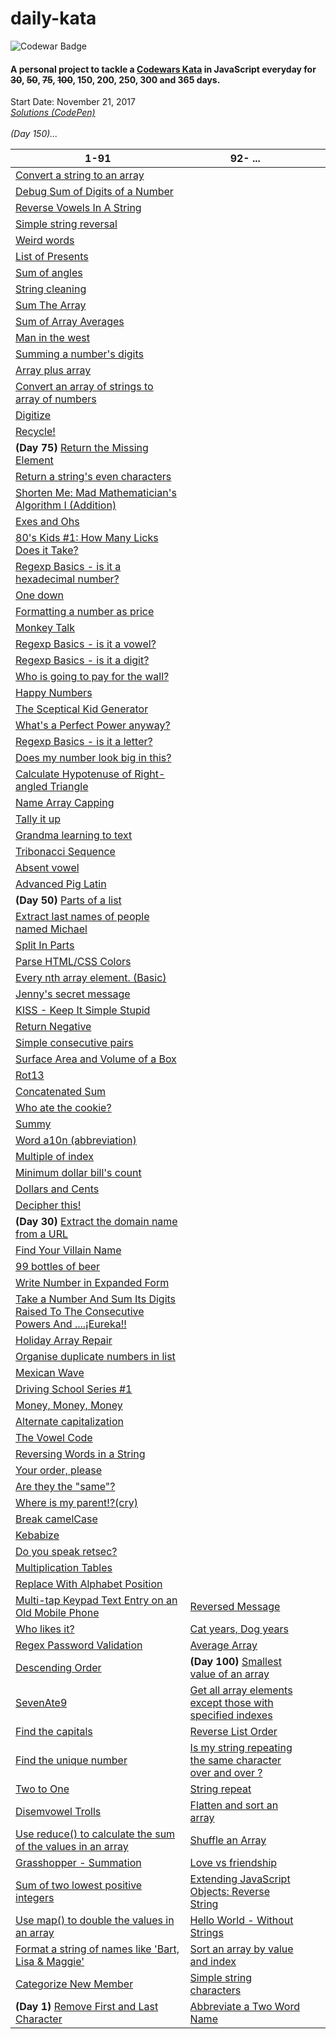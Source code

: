# daily-kata
![Codewar Badge](https://www.codewars.com/users/tinuola/badges/large)</br>
#### A personal project to tackle a [Codewars Kata](https://www.codewars.com/) in JavaScript everyday for ~~30~~, ~~50~~, ~~75~~, ~~100~~, 150, 200, 250, 300 and 365 days.

Start Date: November 21, 2017</br>
_[Solutions (CodePen)](https://codepen.io/collection/XMJOMV/)_
<br>
<br>
*(Day 150)...*



| 1-91  | 92- ...  |   |   |
|---|---|---|---|
| [Convert a string to an array](https://www.codewars.com/kata/57e76bc428d6fbc2d500036d) |  |  |  |
| [Debug Sum of Digits of a Number](https://www.codewars.com/kata/563d59dd8e47a5ed220000ba) |  |  |  |
| [Reverse Vowels In A String](https://www.codewars.com/kata/585db3e8eec141ce9a00008f) |  |  |  |
| [Simple string reversal](https://www.codewars.com/kata/5a71939d373c2e634200008e) |  |  |  |
| [Weird words](https://www.codewars.com/kata/57b2020eb69bfcbf64000375) |  |  |  |
| [List of Presents](https://www.codewars.com/kata/5a84d485742ba347b90006b7) |  |  |  |
| [Sum of angles](https://www.codewars.com/kata/5a03b3f6a1c9040084001765) |  |  |  |
| [String cleaning](https://www.codewars.com/kata/57e1e61ba396b3727c000251) |  |  |  |
| [Sum The Array](https://www.codewars.com/kata/56bdf9d50d0b6433df001074) |  |  |  |
| [Sum of Array Averages](https://www.codewars.com/kata/56d5166ec87df55dbe000063) |  |  |  |
| [Man in the west](https://www.codewars.com/kata/59bd5dc270a3b7350c00008b) |  |  |  |
| [Summing a number's digits](https://www.codewars.com/kata/52f3149496de55aded000410) |   |   |   |
| [Array plus array](https://www.codewars.com/kata/5a2be17aee1aaefe2a000151) |   |   |   |
| [Convert an array of strings to array of numbers](https://www.codewars.com/kata/5783d8f3202c0e486c001d23) |   |   |   |
| [Digitize](https://www.codewars.com/kata/5417423f9e2e6c2f040002ae) |   |   |   |
| [Recycle!](https://www.codewars.com/kata/59fb783bab11f89202001083) |   |   |   |
| **(Day 75)** [Return the Missing Element](https://www.codewars.com/kata/5299413901337c637e000004) |   |   |   |
| [Return a string's even characters](https://www.codewars.com/kata/566044325f8fddc1c000002c)  |   |   |   |
| [Shorten Me: Mad Mathematician's Algorithm I (Addition)](https://www.codewars.com/kata/5a6855c2e6be38cdbf000026) |   |   |   |
| [Exes and Ohs](https://www.codewars.com/kata/55908aad6620c066bc00002a) |   |   |   |
| [80's Kids #1: How Many Licks Does it Take?](https://www.codewars.com/kata/566091b73e119a073100003a) |   |   |   |
| [Regexp Basics - is it a hexadecimal number?](https://www.codewars.com/kata/567c9f56d83baeed8300000f) |   |   |   |
| [One down](https://www.codewars.com/kata/56419475931903e9d1000087) |   |   |   |
| [Formatting a number as price](https://www.codewars.com/kata/5318f00b31b30925fd0001f8) |   |   |   |
| [Monkey Talk](https://www.codewars.com/kata/59f897ecc374cb9ed90000c2) |   |   |   |
| [Regexp Basics - is it a vowel?](https://www.codewars.com/kata/567bed99ee3451292c000025) |   |   |   |
| [Regexp Basics - is it a digit?](https://www.codewars.com/kata/567bf4f7ee34510f69000032) |   |   |   |
| [Who is going to pay for the wall?](https://www.codewars.com/kata/58bf9bd943fadb2a980000a7) |   |   |   |
| [Happy Numbers](https://www.codewars.com/kata/59d53c3039c23b404200007e) |   |   |   |
| [The Sceptical Kid Generator](https://www.codewars.com/kata/570957fc20a35bd2df0004f9) |   |   |   |
| [What's a Perfect Power anyway?](https://www.codewars.com/kata/54d4c8b08776e4ad92000835) |   |   |   |
| [Regexp Basics - is it a letter?](https://www.codewars.com/kata/567de72e8b3621b3c300000b) |   |   |   |
| [Does my number look big in this?](https://www.codewars.com/kata/5287e858c6b5a9678200083c) |   |   |   |
| [Calculate Hypotenuse of Right-angled Triangle](https://www.codewars.com/kata/525a3d6b85a9a47fcf00055a) |   |   |   |
| [Name Array Capping](https://www.codewars.com/kata/5356ad2cbb858025d800111d) |   |   |   |
| [Tally it up](https://www.codewars.com/kata/5630d1747935943168000013) |   |   |   |
| [Grandma learning to text](https://www.codewars.com/kata/5a043fbef3251a5a2b0002b0) |   |   |   |
| [Tribonacci Sequence](https://www.codewars.com/kata/556deca17c58da83c00002db) |   |   |   |
| [Absent vowel](https://www.codewars.com/kata/56414fdc6488ee99db00002c) |   |   |   |
| [Advanced Pig Latin](https://www.codewars.com/kata/533c46b140aafec05b000d31)  |   |   |   |
| **(Day 50)** [Parts of a list](https://www.codewars.com/kata/56f3a1e899b386da78000732) |   |   |   |
| [Extract last names of people named Michael](https://www.codewars.com/kata/580741302e14acaef900015a) |   |   |   |
| [Split In Parts](https://www.codewars.com/kata/5650ab06d11d675371000003) |   |   |   |
| [Parse HTML/CSS Colors](https://www.codewars.com/kata/58b57ae2724e3c63df000006) |   |   |   |
| [Every nth array element. (Basic)](https://www.codewars.com/kata/5753b987aeb792508d0010e2) |   |   |   |
| [Jenny's secret message](https://www.codewars.com/kata/55225023e1be1ec8bc000390) |   |   |   |
| [KISS - Keep It Simple Stupid](https://www.codewars.com/kata/57eeb8cc5f79f6465a0015c1) |   |   |   |
| [Return Negative](https://www.codewars.com/kata/55685cd7ad70877c23000102) |   |   |   |
| [Simple consecutive pairs](https://www.codewars.com/kata/5a3e1319b6486ac96f000049) |   |   |   |
| [Surface Area and Volume of a Box](https://www.codewars.com/kata/565f5825379664a26b00007c) |   |   |   |
| [Rot13](https://www.codewars.com/kata/530e15517bc88ac656000716) |   |   |   |
| [Concatenated Sum](https://www.codewars.com/kata/59a1ec603203e862bb00004f) |   |   |   |
| [Who ate the cookie?](https://www.codewars.com/kata/55a996e0e8520afab9000055) |   |   |   |
| [Summy](https://www.codewars.com/kata/599c20626bd8795ce900001d) |   |   |   |
| [Word a10n (abbreviation)](https://www.codewars.com/kata/5375f921003bf62192000746) |   |   |   |
| [Multiple of index](https://www.codewars.com/kata/5a34b80155519e1a00000009) |   |   |   |
| [Minimum dollar bill's count](https://www.codewars.com/kata/58e4d3530e1018e155000058) |   |   |   |
| [Dollars and Cents](https://www.codewars.com/kata/55902c5eaa8069a5b4000083) |   |   |   |
| [Decipher this!](https://www.codewars.com/kata/581e014b55f2c52bb00000f8) |   |   |   |
| **(Day 30)** [Extract the domain name from a URL](https://www.codewars.com/kata/514a024011ea4fb54200004b) |   |   |   |
| [Find Your Villain Name](https://www.codewars.com/kata/536c00e21da4dc0a0700128b) |   |   |   |
| [99 bottles of beer](https://www.codewars.com/kata/52a723508a4d96c6c90005ba) |   |   |   |
| [Write Number in Expanded Form](https://www.codewars.com/kata/5842df8ccbd22792a4000245)  |   |   |   |
| [Take a Number And Sum Its Digits Raised To The Consecutive Powers And ....¡Eureka!!](https://www.codewars.com/kata/5626b561280a42ecc50000d1) |   |   |   |
| [Holiday Array Repair](https://www.codewars.com/kata/5579906f2f0c0d0766000127) |   |   |   |
| [Organise duplicate numbers in list](https://www.codewars.com/kata/58f5c63f1e26ecda7e000029) |   |   |   |
| [Mexican Wave](https://www.codewars.com/kata/58f5c63f1e26ecda7e000029) |   |   |   |
| [Driving School Series #1](https://www.codewars.com/kata/58999425006ee3f97c00011f) |   |   |   |
| [Money, Money, Money](https://www.codewars.com/kata/563f037412e5ada593000114) |   |   |   |
| [Alternate capitalization](https://www.codewars.com/kata/59cfc000aeb2844d16000075) |   |   |   |
| [The Vowel Code](https://www.codewars.com/kata/57a55c8b72292d057b000594) |   |   |   |
| [Reversing Words in a String](https://www.codewars.com/kata/57a55c8b72292d057b000594)  |   |   |   |
| [Your order, please](https://www.codewars.com/kata/55c45be3b2079eccff00010f) |   |   |   |
| [Are they the "same"?](https://www.codewars.com/kata/550498447451fbbd7600041c) |   |   |   |
| [Where is my parent!?(cry)](https://www.codewars.com/kata/58539230879867a8cd00011c) |   |   |   |
| [Break camelCase](https://www.codewars.com/kata/5208f99aee097e6552000148) |   |   |   |
| [Kebabize](https://www.codewars.com/kata/57f8ff867a28db569e000c4a) |   |   |   |
| [Do you speak retsec?](https://www.codewars.com/kata/5516ab668915478845000780) |   |   |   |
| [Multiplication Tables](https://www.codewars.com/kata/5432fd1c913a65b28f000342) |   |   |   |
| [Replace With Alphabet Position](https://www.codewars.com/kata/546f922b54af40e1e90001da)  |   |   |   |
| [Multi-tap Keypad Text Entry on an Old Mobile Phone](https://www.codewars.com/kata/54a2e93b22d236498400134b) | [Reversed Message](https://www.codewars.com/kata/5a0efbb7c374cb69970000cf) |  |  |
| [Who likes it?](https://www.codewars.com/kata/5266876b8f4bf2da9b000362) | [Cat years, Dog years](https://www.codewars.com/kata/5a6663e9fd56cb5ab800008b) |  |  |
| [Regex Password Validation](https://www.codewars.com/kata/52e1476c8147a7547a000811) | [Average Array](https://www.codewars.com/kata/596f6385e7cd727fff0000d6) |  |  |
| [Descending Order](https://www.codewars.com/kata/5467e4d82edf8bbf40000155) | **(Day 100)** [Smallest value of an array](https://www.codewars.com/kata/544a54fd18b8e06d240005c0) |  |  |
| [SevenAte9](https://www.codewars.com/kata/559f44187fa851efad000087) | [Get all array elements except those with specified indexes](https://www.codewars.com/kata/58694d1c2e8d9c6d9b000296) |  |  |
| [Find the capitals](https://www.codewars.com/kata/539ee3b6757843632d00026b) | [Reverse List Order](https://www.codewars.com/kata/53da6d8d112bd1a0dc00008b) |  |  |
| [Find the unique number](https://www.codewars.com/kata/585d7d5adb20cf33cb000235) | [Is my string repeating the same character over and over ?](https://www.codewars.com/kata/584fa5ae25dd087e6b000070) |  |  |
| [Two to One](https://www.codewars.com/kata/5656b6906de340bd1b0000ac) | [String repeat](https://www.codewars.com/kata/57a0e5c372292dd76d000d7e) |  |  |
| [Disemvowel Trolls](https://www.codewars.com/kata/52fba66badcd10859f00097e)  | [Flatten and sort an array](https://www.codewars.com/kata/57ee99a16c8df7b02d00045f) |  |  |
| [Use reduce() to calculate the sum of the values in an array](https://www.codewars.com/kata/532b4057484b0e58e8000766) | [Shuffle an Array](https://www.codewars.com/kata/566b51166f88d7560c00001a) |  |  |
| [Grasshopper - Summation](https://www.codewars.com/kata/55d24f55d7dd296eb9000030)  | [Love vs friendship](https://www.codewars.com/kata/59706036f6e5d1e22d000016) |  |  |
| [Sum of two lowest positive integers](https://www.codewars.com/kata/558fc85d8fd1938afb000014) | [Extending JavaScript Objects: Reverse String](https://www.codewars.com/kata/581270cb4927602fc800005a) |  |  |
| [Use map() to double the values in an array](https://www.codewars.com/kata/53951fff369894e4f10007a9)  | [Hello World - Without Strings](https://www.codewars.com/kata/584c7b1e2cb5e1a727000047) |  |  |
| [Format a string of names like 'Bart, Lisa & Maggie'](https://www.codewars.com/kata/53368a47e38700bd8300030d)  | [Sort an array by value and index](https://www.codewars.com/kata/58e0cb3634a3027180000040) |  |  |
| [Categorize New Member](https://www.codewars.com/kata/5502c9e7b3216ec63c0001aa) | [Simple string characters](https://www.codewars.com/kata/5a29a0898f27f2d9c9000058) |  |  |
| **(Day 1)** [Remove First and Last Character](https://www.codewars.com/kata/56bc28ad5bdaeb48760009b0) | [Abbreviate a Two Word Name](https://www.codewars.com/kata/57eadb7ecd143f4c9c0000a3) |  |  |
